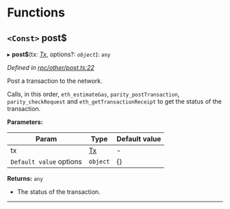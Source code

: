 

# Functions

<a id="post_"></a>

## `<Const>` post$

▸ **post$**(tx: *[Tx](_types_.md#tx)*, options?: *`object`*): `any`

*Defined in [rpc/other/post.ts:22](https://github.com/paritytech/js-libs/blob/c75381e/packages/light.js/src/rpc/other/post.ts#L22)*

Post a transaction to the network.

Calls, in this order, `eth_estimateGas`, `parity_postTransaction`, `parity_checkRequest` and `eth_getTransactionReceipt` to get the status of the transaction.

**Parameters:**

| Param | Type | Default value |
| ------ | ------ | ------ |
| tx | [Tx](_types_.md#tx) | - |
| `Default value` options | `object` |  {} |

**Returns:** `any`
- The status of the transaction.

___

